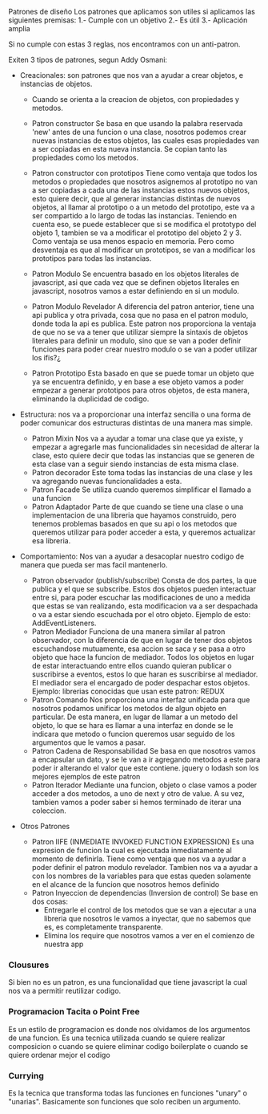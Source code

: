 Patrones de diseño
Los patrones que aplicamos son utiles si aplicamos las siguientes premisas:
1.- Cumple con un objetivo
2.- Es útil
3.- Aplicación amplia

Si no cumple con estas 3 reglas, nos encontramos con un anti-patron.

Exiten 3 tipos de patrones, segun Addy Osmani:
- Creacionales: son patrones que nos van a ayudar a crear objetos, e instancias de objetos.
  * Cuando se orienta a la creacion de objetos, con propiedades y metodos.  

  * Patron constructor
    Se basa en que usando la palabra reservada 'new' antes de una funcion o una clase, nosotros podemos crear nuevas instancias de estos objetos, las cuales esas propiedades van a ser copiadas en esta nueva instancia. Se copian tanto las propiedades como los metodos.

  * Patron constructor con prototipos
    Tiene como ventaja que todos los metodos o propiedades que nosotros asignemos al prototipo no van a ser copiadas a cada una de las instancias estos nuevos objetos, esto quiere decir, que al generar instancias distintas de nuevos objetos, al llamar al prototipo o a un metodo del prototipo, este va a ser compartido a lo largo de todas las instancias. Teniendo en cuenta eso, se puede establecer que si se modifica el prototypo del objeto 1, tambien se va a modificar el prototipo del objeto 2 y 3.
    Como ventaja se usa menos espacio en memoria. Pero como desventaja es que al modificar un prototipos, se van a modificar los prototipos para todas las instancias.

  * Patron Modulo
    Se encuentra basado en los objetos literales de javascript, asi que cada vez que se definen objetos literales en javascript, nosotros vamos a estar definiendo en si un modulo.

  * Patron Modulo Revelador
    A diferencia del patron anterior, tiene una api publica y otra privada, cosa que no pasa en el patron modulo, donde toda la api es publica. Este patron nos proporciona la ventaja de que no se va a tener que utilizar siempre la sintaxis de objetos literales para definir un modulo, sino que se van a poder definir funciones para poder crear nuestro modulo o se van a poder utilizar los ifis?¿

  * Patron Prototipo
    Esta basado en que se puede tomar un objeto que ya se encuentra definido, y en base a ese objeto vamos a poder empezar a generar prototipos para otros objetos, de esta manera, eliminando la duplicidad de codigo.

- Estructura: nos va a proporcionar una interfaz sencilla o una forma de poder comunicar dos estructuras distintas de una manera mas simple.
  * Patron Mixin
    Nos va a ayudar a tomar una clase que ya existe, y empezar a agregarle mas funcionalidades sin necesidad de alterar la clase, esto quiere decir que todas las instancias que se generen de esta clase van a seguir siendo instancias de esta misma clase.
  * Patron decorador
    Este toma todas las instancias de una clase y les va agregando nuevas funcionalidades a esta.
  * Patron Facade
    Se utiliza cuando queremos simplificar el llamado a una funcion
  * Patron Adaptador
    Parte de que cuando se tiene una clase o una implementacion de una libreria que hayamos construido, pero tenemos problemas basados en que su api o los metodos que queremos utilizar para poder acceder a esta, y queremos actualizar esa libreria.
- Comportamiento: Nos van a ayudar a desacoplar nuestro codigo de manera que pueda ser mas facil mantenerlo.
  * Patron observador (publish/subscribe)
    Consta de dos partes, la que publica y el que se subscribe. Estos dos objetos pueden interactuar entre si, para poder escuchar las modificaciones de uno a medida que estas se van realizando, esta modificacion va a ser despachada o va a estar siendo escuchada por el otro objeto. Ejemplo de esto: AddEventListeners.
  * Patron Mediador
    Funciona de una manera similar al patron observador, con la diferencia de que en lugar de tener dos objetos escuchandose mutuamente, esa accion se saca y se pasa a otro objeto que hace la funcion de mediador. Todos los objetos en lugar de estar interactuando entre ellos cuando quieran publicar o suscribirse a eventos, estos lo que haran es suscribirse al mediador. El mediador sera el encargado de poder despachar estos objetos. Ejemplo: librerias conocidas que usan este patron: REDUX
  * Patron Comando
    Nos proporciona una interfaz unificada para que nosotros podamos unificar los metodos de algun objeto en particular. De esta manera, en lugar de llamar a un metodo del objeto, lo que se hara es llamar a una interfaz en donde se le indicara que metodo o funcion queremos usar seguido de los argumentos que le vamos a pasar.
  * Patron Cadena de Responsabilidad
    Se basa en que nosotros vamos a encapsular un dato, y se le van a ir agregando metodos a este para poder ir alterando el valor que este contiene. jquery o lodash son los mejores ejemplos de este patron
  * Patron Iterador
    Mediante una funcion, objeto o clase vamos a poder acceder a dos metodos, a uno de next y otro de value. A su vez, tambien vamos a poder saber si hemos terminado de iterar una coleccion.
- Otros Patrones
  * Patron IIFE (INMEDIATE INVOKED FUNCTION EXPRESSION)
    Es una expresion de funcion la cual es ejecutada inmediatamente al momento de definirla. Tiene como ventaja que nos va a ayudar a poder definir el patron modulo revelador. Tambien nos va a ayudar a con los nombres de la variables para que estas queden solamente en el alcance de la funcion que nosotros hemos definido
  * Patron Inyeccion de dependencias (Inversion de control)
    Se base en dos cosas:
      * Entregarle el control de los metodos que se van a ejecutar a una libreria que nosotros le vamos a inyectar, que no sabemos que es, es completamente transparente.
      * Elimina los require que nosotros vamos a ver en el comienzo de nuestra app

### Clousures
Si bien no es un patron, es una funcionalidad que tiene javascript la cual nos va a permitir reutilizar codigo.

### Programacion Tacita o Point Free
Es un estilo de programacion es donde nos olvidamos de los argumentos de una funcion. Es una tecnica utilizada cuando se quiere realizar composicion o cuando se quiere eliminar codigo boilerplate o cuando se quiere ordenar mejor el codigo

### Currying
Es la tecnica que transforma todas las funciones en funciones "unary" o "unarias". Basicamente son funciones que solo reciben un argumento.